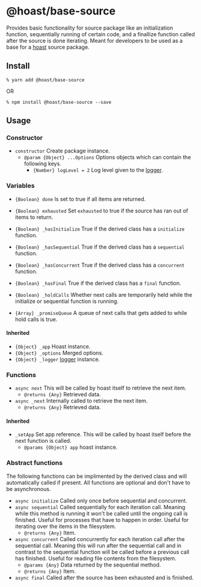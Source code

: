 # @hoast/base-source

Provides basic functionality for source package like an initialization function, sequentially running of certain code, and a finallize function called after the source is done iterating. Meant for developers to be used as a base for a [hoast](https://hoast.js.org) source package.

## Install

```
% yarn add @hoast/base-source
```

OR

```
% npm install @hoast/base-source --save
```

## Usage

### Constructor

- `constructor` Create package instance.
  - `@param {Object} ...Options` Options objects which can contain the following keys.
    - `{Number} logLevel = 2` Log level given to the [logger](https://github.com/hoast/hoast/tree/master/packages/utils#logger.js).

### Variables

- `{Boolean} done` Is set to true if all items are returned.
- `{Boolean} exhausted` Set `exhausted` to true if the source has ran out of items to return.

- `{Boolean} _hasInitialize` True if the derived class has a `initialize` function.
- `{Boolean} _hasSequential` True if the derived class has a `sequential` function.
- `{Boolean} _hasConcurrent` True if the derived class has a `concurrent` function.
- `{Boolean} _hasFinal` True if the derived class has a `final` function.

- `{Boolean} _holdCalls` Whether next calls are temporarily held while the initialize or sequential function is running.
- `{Array} _promiseQueue` A queue of next calls that gets added to while hold calls is true.

#### Inherited

- `{Object} _app` Hoast instance.
- `{Object} _options` Merged options.
- `{Object} _logger` [logger](https://github.com/hoast/hoast/tree/master/packages/utils#logger.js) instance.

### Functions

- `async next` This will be called by hoast itself to retrieve the next item.
  - `@returns {Any}` Retrieved data.
- `async _next` Internally called to retrieve the next item.
  - `@returns {Any}` Retrieved data.

#### Inherited

- `_setApp` Set app reference. This will be called by hoast itself before the next function is called.
  - `@params {Object} app` hoast instance.

### Abstract functions

The following functions can be implimented by the derived class and will automatically called if present. All functions are optional and don't have to be asynchronous.

- `async initialize` Called only once before sequential and concurrent.
- `async sequential` Called sequentially for each iteration call. Meaning while this method is running it won't be called until the ongoing call is finished. Useful for processes that have to happen in order. Useful for iterating over the items in the filesystem.
  - `@returns {Any}` Item.
- `async concurrent` Called concurrently for each iteration call after the sequential call. Meaning this will run after the sequential call and in contrast to the sequential function will be called before a previous call has finished. Useful for reading file contents from the filesystem.
  - `@params {Any}` Data returned by the sequential method.
  - `@returns {Any}` Item.
- `async final` Called after the source has been exhausted and is finished.
